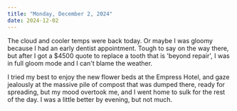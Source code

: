 ```yaml
---
title: "Monday, December 2, 2024"
date: 2024-12-02
---
```


The cloud and cooler temps were back today.  Or maybe I was gloomy because I had an early dentist appointment.  Tough to say on the way there, but after I got a $4500 quote to replace a tooth that is 'beyond repair', I was in full gloom mode and I can't blame the weather.  

I tried my best to enjoy the new flower beds at the Empress Hotel, and gaze jealously at the massive pile of compost that was dumped there, ready for spreading, but my mood overtook me, and I went home to sulk for the rest of the day.  I was a little better by evening, but not much.